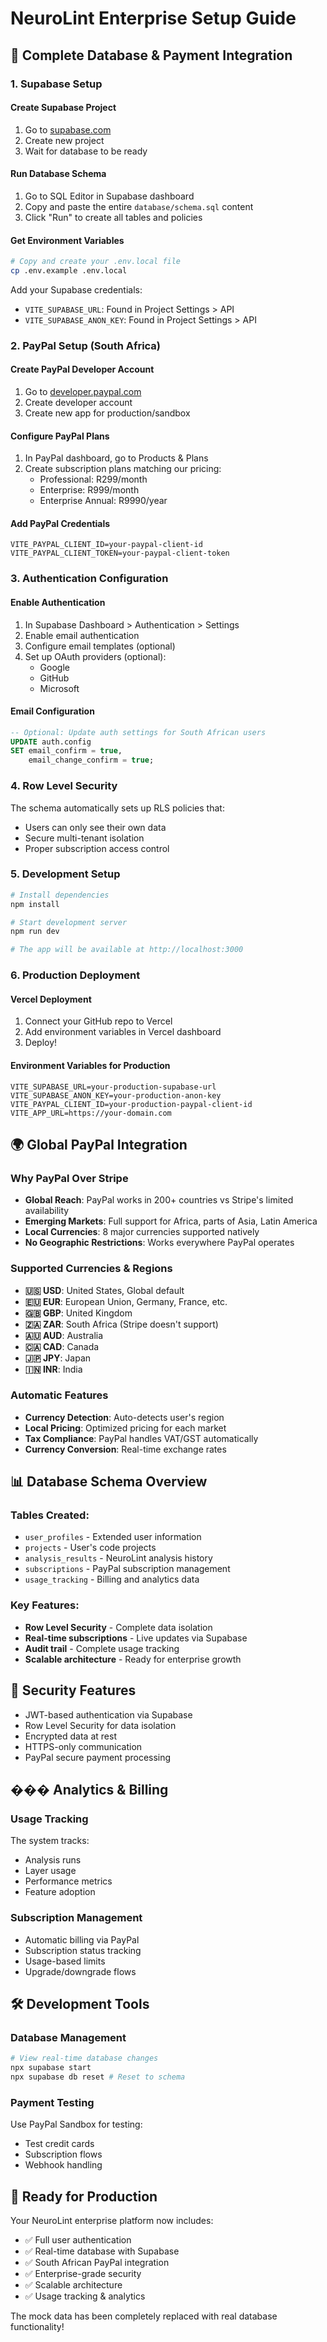 # NeuroLint Enterprise Setup Guide

## 🚀 Complete Database & Payment Integration

### 1. Supabase Setup

#### Create Supabase Project

1. Go to [supabase.com](https://supabase.com)
2. Create new project
3. Wait for database to be ready

#### Run Database Schema

1. Go to SQL Editor in Supabase dashboard
2. Copy and paste the entire `database/schema.sql` content
3. Click "Run" to create all tables and policies

#### Get Environment Variables

```bash
# Copy and create your .env.local file
cp .env.example .env.local
```

Add your Supabase credentials:

- `VITE_SUPABASE_URL`: Found in Project Settings > API
- `VITE_SUPABASE_ANON_KEY`: Found in Project Settings > API

### 2. PayPal Setup (South Africa)

#### Create PayPal Developer Account

1. Go to [developer.paypal.com](https://developer.paypal.com)
2. Create developer account
3. Create new app for production/sandbox

#### Configure PayPal Plans

1. In PayPal dashboard, go to Products & Plans
2. Create subscription plans matching our pricing:
   - Professional: R299/month
   - Enterprise: R999/month
   - Enterprise Annual: R9990/year

#### Add PayPal Credentials

```env
VITE_PAYPAL_CLIENT_ID=your-paypal-client-id
VITE_PAYPAL_CLIENT_TOKEN=your-paypal-client-token
```

### 3. Authentication Configuration

#### Enable Authentication

1. In Supabase Dashboard > Authentication > Settings
2. Enable email authentication
3. Configure email templates (optional)
4. Set up OAuth providers (optional):
   - Google
   - GitHub
   - Microsoft

#### Email Configuration

```sql
-- Optional: Update auth settings for South African users
UPDATE auth.config
SET email_confirm = true,
    email_change_confirm = true;
```

### 4. Row Level Security

The schema automatically sets up RLS policies that:

- Users can only see their own data
- Secure multi-tenant isolation
- Proper subscription access control

### 5. Development Setup

```bash
# Install dependencies
npm install

# Start development server
npm run dev

# The app will be available at http://localhost:3000
```

### 6. Production Deployment

#### Vercel Deployment

1. Connect your GitHub repo to Vercel
2. Add environment variables in Vercel dashboard
3. Deploy!

#### Environment Variables for Production

```env
VITE_SUPABASE_URL=your-production-supabase-url
VITE_SUPABASE_ANON_KEY=your-production-anon-key
VITE_PAYPAL_CLIENT_ID=your-production-paypal-client-id
VITE_APP_URL=https://your-domain.com
```

## 🌍 Global PayPal Integration

### Why PayPal Over Stripe

- **Global Reach**: PayPal works in 200+ countries vs Stripe's limited availability
- **Emerging Markets**: Full support for Africa, parts of Asia, Latin America
- **Local Currencies**: 8 major currencies supported natively
- **No Geographic Restrictions**: Works everywhere PayPal operates

### Supported Currencies & Regions

- **🇺🇸 USD**: United States, Global default
- **🇪🇺 EUR**: European Union, Germany, France, etc.
- **🇬🇧 GBP**: United Kingdom
- **🇿🇦 ZAR**: South Africa (Stripe doesn't support)
- **🇦🇺 AUD**: Australia
- **🇨🇦 CAD**: Canada
- **🇯🇵 JPY**: Japan
- **🇮🇳 INR**: India

### Automatic Features

- **Currency Detection**: Auto-detects user's region
- **Local Pricing**: Optimized pricing for each market
- **Tax Compliance**: PayPal handles VAT/GST automatically
- **Currency Conversion**: Real-time exchange rates

## 📊 Database Schema Overview

### Tables Created:

- `user_profiles` - Extended user information
- `projects` - User's code projects
- `analysis_results` - NeuroLint analysis history
- `subscriptions` - PayPal subscription management
- `usage_tracking` - Billing and analytics data

### Key Features:

- **Row Level Security** - Complete data isolation
- **Real-time subscriptions** - Live updates via Supabase
- **Audit trail** - Complete usage tracking
- **Scalable architecture** - Ready for enterprise growth

## 🔐 Security Features

- JWT-based authentication via Supabase
- Row Level Security for data isolation
- Encrypted data at rest
- HTTPS-only communication
- PayPal secure payment processing

## ��� Analytics & Billing

### Usage Tracking

The system tracks:

- Analysis runs
- Layer usage
- Performance metrics
- Feature adoption

### Subscription Management

- Automatic billing via PayPal
- Subscription status tracking
- Usage-based limits
- Upgrade/downgrade flows

## 🛠️ Development Tools

### Database Management

```bash
# View real-time database changes
npx supabase start
npx supabase db reset # Reset to schema
```

### Payment Testing

Use PayPal Sandbox for testing:

- Test credit cards
- Subscription flows
- Webhook handling

## 🚀 Ready for Production

Your NeuroLint enterprise platform now includes:

- ✅ Full user authentication
- ✅ Real-time database with Supabase
- ✅ South African PayPal integration
- ✅ Enterprise-grade security
- ✅ Scalable architecture
- ✅ Usage tracking & analytics

The mock data has been completely replaced with real database functionality!
